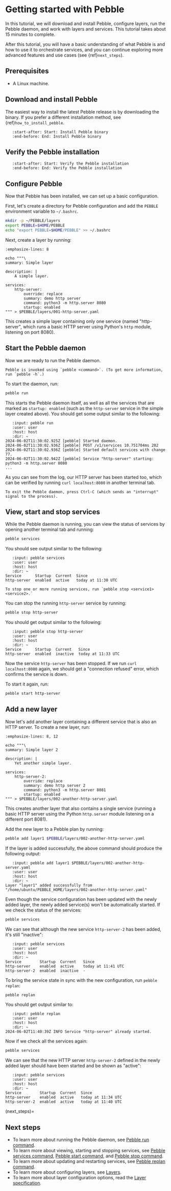 # Getting started with Pebble

In this tutorial, we will download and install Pebble, configure layers, run the Pebble daemon, and work with layers and services. This tutorial takes about 15 minutes to complete.

After this tutorial, you will have a basic understanding of what Pebble is and how to use it to orchestrate services, and you can continue exploring more advanced features and use cases (see {ref}`next_steps`).

## Prerequisites

- A Linux machine.

## Download and install Pebble

The easiest way to install the latest Pebble release is by downloading the binary. If you prefer a different installation method, see {ref}`how_to_install_pebble`.

```{include} /reuse/install.md
   :start-after: Start: Install Pebble binary
   :end-before: End: Install Pebble binary
```

## Verify the Pebble installation

```{include} /reuse/verify.md
   :start-after: Start: Verify the Pebble installation
   :end-before: End: Verify the Pebble installation
```

## Configure Pebble

Now that Pebble has been installed, we can set up a basic configuration.

First, let's create a directory for Pebble configuration and add the `PEBBLE` environment variable to `~/.bashrc`. 

```bash
mkdir -p ~/PEBBLE/layers
export PEBBLE=$HOME/PEBBLE
echo "export PEBBLE=$HOME/PEBBLE" >> ~/.bashrc
```

Next, create a layer by running:

```{code-block} bash
:emphasize-lines: 8

echo """\
summary: Simple layer

description: |
    A simple layer.

services:
    http-server:
        override: replace
        summary: demo http server
        command: python3 -m http.server 8080
        startup: enabled
""" > $PEBBLE/layers/001-http-server.yaml
```

This creates a simple layer containing only one service (named "http-server", which runs a basic HTTP server using Python's `http` module, listening on port 8080).

## Start the Pebble daemon

Now we are ready to run the Pebble daemon.

```{note}
Pebble is invoked using `pebble <command>`. (To get more information, run `pebble -h`.)
```

To start the daemon, run:

```bash
pebble run
```

This starts the Pebble daemon itself, as well as all the services that are marked as `startup: enabled` (such as the `http-server` service in the simple layer created above). You should get some output similar to the following:

```{terminal}
   :input: pebble run
   :user: user
   :host: host
   :dir: ~
2024-06-02T11:30:02.925Z [pebble] Started daemon.
2024-06-02T11:30:02.936Z [pebble] POST /v1/services 10.751704ms 202
2024-06-02T11:30:02.936Z [pebble] Started default services with change 77.
2024-06-02T11:30:02.942Z [pebble] Service "http-server" starting: python3 -m http.server 8080
...
```

As you can see from the log, our HTTP server has been started too, which can be verified by running `curl localhost:8080` in another terminal tab.

```{note}
To exit the Pebble daemon, press Ctrl-C (which sends an "interrupt" signal to the process).
```

## View, start and stop services

While the Pebble daemon is running, you can view the status of services by opening another terminal tab and running:

```bash
pebble services
```

You should see output similar to the following:

```{terminal}
   :input: pebble services
   :user: user
   :host: host
   :dir: ~
Service      Startup  Current  Since
http-server  enabled  active   today at 11:30 UTC
```

```{tip}
To stop one or more running services, run `pebble stop <service1> <service2>.`
```

You can stop the running `http-server` service by running:

```bash
pebble stop http-server
```

You should get output similar to the following:

```{terminal}
   :input: pebble stop http-server
   :user: user
   :host: host
   :dir: ~
Service      Startup  Current   Since
http-server  enabled  inactive  today at 11:33 UTC
```

Now the service `http-server` has been stopped. If we run `curl localhost:8080` again, we should get a "connection refused" error, which confirms the service is down.

To start it again, run:

```bash
pebble start http-server
```

## Add a new layer

Now let's add another layer containing a different service that is also an HTTP server. To create a new layer, run:

```{code-block} bash
:emphasize-lines: 8, 12

echo """\
summary: Simple layer 2

description: |
    Yet another simple layer.

services:
    http-server-2:
        override: replace
        summary: demo http server 2
        command: python3 -m http.server 8081
        startup: enabled
""" > $PEBBLE/layers/002-another-http-server.yaml
```

This creates another layer that also contains a single service (running a basic
HTTP server using the Python `http.server` module listening on a different port 8081).

Add the new layer to a Pebble plan by running:

```bash
pebble add layer1 $PEBBLE/layers/002-another-http-server.yaml
```

If the layer is added successfully, the above command should produce the following output:

```{terminal}
   :input: pebble add layer1 $PEBBLE/layers/002-another-http-server.yaml
   :user: user
   :host: host
   :dir: ~
Layer "layer1" added successfully from "/home/ubuntu/PEBBLE_HOME/layers/002-another-http-server.yaml"
```

Even though the service configuration has been updated with the newly added layer, the newly added service(s) won't be automatically started. If we check the status of the services:

```bash
pebble services
```
We can see that although the new service `http-server-2` has been added, it's still "inactive":

```{terminal}
   :input: pebble services
   :user: user
   :host: host
   :dir: ~
Service        Startup  Current   Since
http-server    enabled  active    today at 11:41 UTC
http-server-2  enabled  inactive  -
```

To bring the service state in sync with the new configuration, run `pebble replan`:

```bash
pebble replan
```

You should get output similar to:

```{terminal}
   :input: pebble replan
   :user: user
   :host: host
   :dir: ~
2024-06-02T11:40:39Z INFO Service "http-server" already started.
```

Now if we check all the services again:

```bash
pebble services
```

We can see that the new HTTP server `http-server-2` defined in the newly added layer should have been started and be shown as "active":

```{terminal}
   :input: pebble services
   :user: user
   :host: host
   :dir: ~
Service        Startup  Current  Since
http-server    enabled  active   today at 11:34 UTC
http-server-2  enabled  active   today at 11:40 UTC
```

(next_steps)=
## Next steps

- To learn more about running the Pebble daemon, see [Pebble run command](../reference/pebble-run.md).
- To learn more about viewing, starting and stopping services, see [Pebble services command](../reference/pebble-services.md), [Pebble start command](../reference/pebble-start.md), and [Pebble stop command](../reference/pebble-stop.md).
- To learn more about updating and restarting services, see [Pebble replan command](../reference/pebble-replan.md).
- To learn more about configuring layers, see [Layers](../reference/layers.md).
- To learn more about layer configuration options, read the [Layer specification](../reference/layer-specification.md).
